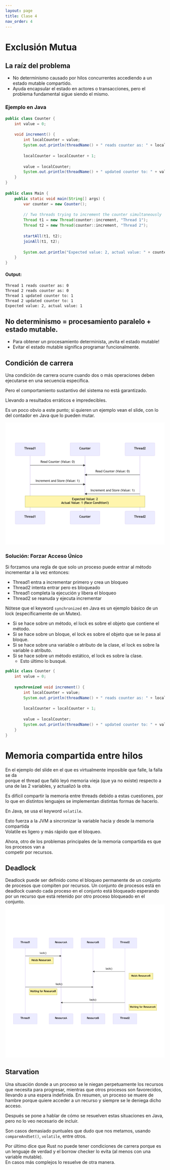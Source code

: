 ```yaml
---
layout: page
title: Clase 4
nav_order: 4
---
```

# Exclusión Mutua

## La raíz del problema
- No determinismo causado por hilos concurrentes accediendo a un estado mutable compartido.
- Ayuda encapsular el estado en actores o transacciones, pero el problema fundamental sigue siendo el mismo.

### Ejemplo en Java
```java
public class Counter {
    int value = 0;

    void increment() {
        int localCounter = value;
        System.out.println(threadName() + " reads counter as: " + localCounter);

        localCounter = localCounter + 1;
        
        value = localCounter;
        System.out.println(threadName() + " updated counter to: " + value);
    }
}

public class Main {
    public static void main(String[] args) {
        var counter = new Counter();

        // Two threads trying to increment the counter simultaneously
        Thread t1 = new Thread(counter::increment, "Thread 1");
        Thread t2 = new Thread(counter::increment, "Thread 2");

        startAll(t1, t2);
        joinAll(t1, t2);

        System.out.println("Expected value: 2, actual value: " + counter.value);
    }
}
``` 

#### Output:
```
Thread 1 reads counter as: 0
Thread 2 reads counter as: 0
Thread 1 updated counter to: 1
Thread 2 updated counter to: 1
Expected value: 2, actual value: 1
```

## No determinismo = procesamiento paralelo + estado mutable.
- Para obtener un procesamiento determinista, ¡evita el estado mutable!
- Evitar el estado mutable significa programar funcionalmente.

## Condición de carrera
Una condición de carrera ocurre cuando dos o más operaciones deben ejecutarse en una secuencia específica.

Pero el comportamiento sustantivo del sistema no está garantizado.

Llevando a resultados erráticos e impredecibles.

Es un poco obvio a este punto; si quieren un ejemplo vean el slide, con lo del contador en Java que lo pueden mutar.

![Condición de Carrera](race-condition.png)

### Solución: Forzar Acceso Único
Si forzamos una regla de que solo un proceso puede entrar al método incrementar a la vez entonces:

- Thread1 entra a incrementar primero y crea un bloqueo
- Thread2 intenta entrar pero es bloqueado
- Thread1 completa la ejecución y libera el bloqueo
- Thread2 se reanuda y ejecuta incrementar

Nótese que el keyword `synchronized` en Java es un ejemplo básico de un lock (específicamente de un Mutex).
- Si se hace sobre un método, el lock es sobre el objeto que contiene el método.
- Si se hace sobre un bloque, el lock es sobre el objeto que se le pasa al bloque.
- Si se hace sobre una variable o atributo de la clase, el lock es sobre la variable o atributo.
- Si se hace sobre un método estático, el lock es sobre la clase.
  - Esto último lo busqué.

```java
public class Counter {
    int value = 0;

    synchronized void increment() {
        int localCounter = value;
        System.out.println(threadName() + " reads counter as: " + localCounter);

        localCounter = localCounter + 1;
        
        value = localCounter;
        System.out.println(threadName() + " updated counter to: " + value);
    }
}
```

# Memoria compartida entre hilos
En el ejemplo del slide en el que es virtualmente imposible que falle, la falla se da\
porque el thread que falló leyó memoria vieja (que ya no existe) respecto a una de las 2 variables, y actualizó la otra.

Es difícil compartir la memoria entre threads debido a estas cuestiones, por lo que en distintos lenguajes se implementan distintas formas de hacerlo.

En Java, se usa el keyword `volatile`.

Esto fuerza a la JVM a sincronizar la variable hacia y desde la memoria compartida\
Volatile es ligero y más rápido que el bloqueo.

Ahora, otro de los problemas principales de la memoria compartida es que los procesos van a \
competir por recursos.


## Deadlock
Deadlock puede ser definido como el bloqueo permanente de un conjunto de procesos que compiten por recursos.
Un conjunto de procesos está en deadlock cuando cada proceso en el conjunto está bloqueado
esperando por un recurso que está retenido por otro proceso bloqueado en el conjunto.
![deadlock.png](deadlock.png)

## Starvation
Una situación donde a un proceso se le niegan perpetuamente los recursos que necesita para progresar,
mientras que otros procesos son favorecidos,
llevando a una espera indefinida.
En resumen, un proceso se muere de hambre porque quiere acceder a un recurso y siempre se le deniega dicho acceso.

Después se pone a hablar de cómo se resuelven estas situaciones en Java, pero no lo veo necesario de incluir.

Son casos demasiado puntuales que dudo que nos metamos, usando `compareAndSet()`, `volatile`, entre otros.

Por último dice que Rust no puede tener condiciones de carrera porque es un lenguaje de verdad y el borrow checker lo evita (al menos con una variable mutable).\
En casos más complejos lo resuelve de otra manera.